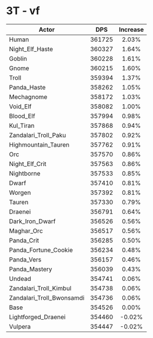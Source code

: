 # 3T - vf
| Actor | DPS | Increase |
|---|:---:|:---:|
|Human|361725|2.03%|
|Night_Elf_Haste|360327|1.64%|
|Goblin|360228|1.61%|
|Gnome|360215|1.60%|
|Troll|359394|1.37%|
|Panda_Haste|358262|1.05%|
|Mechagnome|358172|1.03%|
|Void_Elf|358082|1.00%|
|Blood_Elf|357994|0.98%|
|Kul_Tiran|357868|0.94%|
|Zandalari_Troll_Paku|357802|0.92%|
|Highmountain_Tauren|357762|0.91%|
|Orc|357570|0.86%|
|Night_Elf_Crit|357563|0.86%|
|Nightborne|357533|0.85%|
|Dwarf|357410|0.81%|
|Worgen|357392|0.81%|
|Tauren|357330|0.79%|
|Draenei|356791|0.64%|
|Dark_Iron_Dwarf|356526|0.56%|
|Maghar_Orc|356517|0.56%|
|Panda_Crit|356285|0.50%|
|Panda_Fortune_Cookie|356234|0.48%|
|Panda_Vers|356157|0.46%|
|Panda_Mastery|356039|0.43%|
|Undead|354741|0.06%|
|Zandalari_Troll_Kimbul|354738|0.06%|
|Zandalari_Troll_Bwonsamdi|354736|0.06%|
|Base|354526|0.00%|
|Lightforged_Draenei|354460|-0.02%|
|Vulpera|354447|-0.02%|
